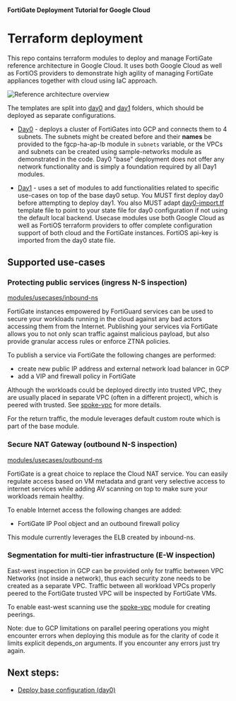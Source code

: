 #### FortiGate Deployment Tutorial for Google Cloud
# Terraform deployment

This repo contains terraform modules to deploy and manage FortiGate reference architecture in Google Cloud. It uses both Google Cloud as well as FortiOS providers to demonstrate high agility of managing FortiGate appliances together with cloud using IaC approach.

![Reference architecture overview](../docs/images/overview.svg)

The templates are split into [day0](day0/) and [day1](day1/) folders, which should be deployed as separate configurations.

* [Day0](day0) - deploys a cluster of FortiGates into GCP and connects them to 4 subnets. The subnets might be created before and their **names** be provided to the fgcp-ha-ap-lb module in `subnets` variable, or the VPCs and subnets can be created using sample-networks module as demonstrated in the code. Day0 "base" deployment does not offer any network functionality and is simply a foundation required by all Day1 modules.

* [Day1](day1) - uses a set of modules to add functionalities related to specific use-cases on top of the base day0 setup. You MUST first deploy day0 before attempting to deploy day1. You also MUST adapt [day0-import.tf](day1/day0-import.tf) template file to point to your state file for day0 configuration if not using the default local backend. Usecase modules use both Google Cloud as well as FortiOS terraform providers to offer complete configuration support of both cloud and the FortiGate instances. FortiOS api-key is imported from the day0 state file.


## Supported use-cases
### Protecting public services (ingress N-S inspection)
[modules/usecases/inbound-ns](modules/usecases/inbound-ns)

FortiGate instances empowered by FortiGuard services can be used to secure your workloads running in the cloud against any bad actors accessing them from the Internet. Publishing your services via FortiGate allows you to not only scan traffic against malicious payload, but also provide granular access rules or enforce ZTNA policies.

To publish a service via FortiGate the following changes are performed:
- create new public IP address and external network load balancer in GCP
- add a VIP and firewall policy in FortiGate

Although the workloads could be deployed directly into trusted VPC, they are usually placed in separate VPC (often in a different project), which is peered with trusted. See [spoke-vpc](modules/usecases/spoke-vpc) for more details.

For the return traffic, the module leverages default custom route which is part of the base module.

### Secure NAT Gateway (outbound N-S inspection)
[modules/usecases/outbound-ns](modules/usecases/outbound-ns)

FortiGate is a great choice to replace the Cloud NAT service. You can easily regulate access based on VM metadata and grant very selective access to internet services while adding AV scanning on top to make sure your workloads remain healthy.

To enable Internet access the following changes are added:
- FortiGate IP Pool object and an outbound firewall policy

This module currently leverages the ELB created by inbound-ns.

### Segmentation for multi-tier infrastructure (E-W inspection)

East-west inspection in GCP can be provided only for traffic between VPC Networks (not inside a network), thus each security zone needs to be created as a separate VPC. Traffic between all workload VPCs properly peered to the FortiGate trusted VPC will be inspected by FortiGate VMs.

To enable east-west scanning use the [spoke-vpc](modules/usecases/spoke-vpc) module for creating peerings.

Note: due to GCP limitations on parallel peering operations you might encounter errors when deploying this module as for the clarity of code it limits explicit depends_on arguments. If you encounter any errors just try again.

## Next steps:
- [Deploy base configuration (day0)](day0)
